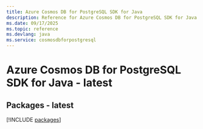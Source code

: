 ```yaml
---
title: Azure Cosmos DB for PostgreSQL SDK for Java
description: Reference for Azure Cosmos DB for PostgreSQL SDK for Java
ms.date: 09/17/2025
ms.topic: reference
ms.devlang: java
ms.service: cosmosdbforpostgresql
---
```

# Azure Cosmos DB for PostgreSQL SDK for Java - latest
## Packages - latest
[!INCLUDE [packages](cosmos-db-for-postgresql-index.md)]